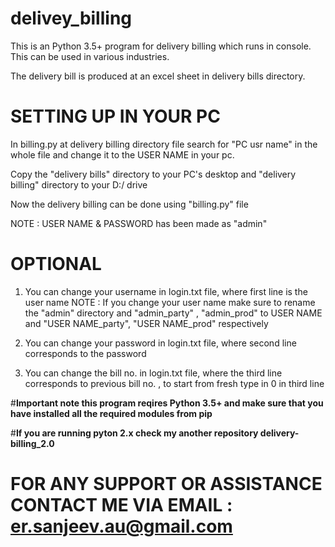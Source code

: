 # delivey_billing

This is an  Python 3.5+ program for delivery billing which runs in console.
This can be used in various industries.

The delivery bill is produced at an excel sheet in delivery bills directory.

# SETTING UP IN YOUR PC

In billing.py at delivery billing directory file search for "PC usr name" in the whole file and change it to the USER NAME in your pc.
  
Copy the "delivery bills" directory to your PC's desktop and "delivery billing" directory to your D:/ drive

Now the delivery billing can be done using "billing.py" file

NOTE : 
  USER NAME & PASSWORD has been made as "admin"
  
# **OPTIONAL**

1) You can change your username in login.txt file, where first line is the user name
  NOTE :
    If you change your user name make sure to rename the "admin" directory and "admin_party" , "admin_prod" to USER NAME and "USER NAME_party", "USER NAME_prod" respectively

2) You can change your password in login.txt file, where second line corresponds to the password

3) You can change the bill no. in login.txt file, where the third line corresponds to previous bill no. , to start from fresh type in 0 in third line

#**Important note this program reqires Python 3.5+ and make sure that you have installed all the required modules from pip**

#**If you are running pyton 2.x check my another repository delivery-billing_2.0**

# FOR ANY SUPPORT OR ASSISTANCE CONTACT ME VIA EMAIL : er.sanjeev.au@gmail.com
